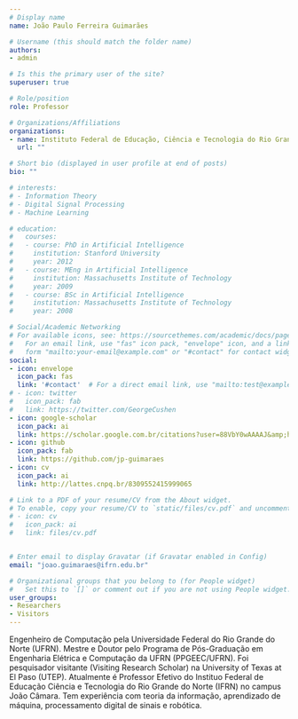 ```yaml
---
# Display name
name: João Paulo Ferreira Guimarães

# Username (this should match the folder name)
authors:
- admin

# Is this the primary user of the site?
superuser: true

# Role/position
role: Professor 

# Organizations/Affiliations
organizations:
- name: Instituto Federal de Educação, Ciência e Tecnologia do Rio Grande do Norte (IFRN)
  url: ""

# Short bio (displayed in user profile at end of posts)
bio: ""

# interests:
# - Information Theory
# - Digital Signal Processing
# - Machine Learning

# education:
#   courses:
#   - course: PhD in Artificial Intelligence
#     institution: Stanford University
#     year: 2012
#   - course: MEng in Artificial Intelligence
#     institution: Massachusetts Institute of Technology
#     year: 2009
#   - course: BSc in Artificial Intelligence
#     institution: Massachusetts Institute of Technology
#     year: 2008

# Social/Academic Networking
# For available icons, see: https://sourcethemes.com/academic/docs/page-builder/#icons
#   For an email link, use "fas" icon pack, "envelope" icon, and a link in the
#   form "mailto:your-email@example.com" or "#contact" for contact widget.
social:
- icon: envelope
  icon_pack: fas
  link: '#contact'  # For a direct email link, use "mailto:test@example.org".
# - icon: twitter
#   icon_pack: fab
#   link: https://twitter.com/GeorgeCushen
- icon: google-scholar
  icon_pack: ai
  link: https://scholar.google.com.br/citations?user=88VbY0wAAAAJ&amp;hl=pt-BR&amp;oi=sra
- icon: github
  icon_pack: fab
  link: https://github.com/jp-guimaraes
- icon: cv
  icon_pack: ai
  link: http://lattes.cnpq.br/8309552415999065

# Link to a PDF of your resume/CV from the About widget.
# To enable, copy your resume/CV to `static/files/cv.pdf` and uncomment the lines below.
# - icon: cv
#   icon_pack: ai
#   link: files/cv.pdf


# Enter email to display Gravatar (if Gravatar enabled in Config)
email: "joao.guimaraes@ifrn.edu.br"

# Organizational groups that you belong to (for People widget)
#   Set this to `[]` or comment out if you are not using People widget.
user_groups:
- Researchers
- Visitors
---
```


Engenheiro de Computação pela Universidade Federal do Rio Grande do Norte (UFRN). Mestre e Doutor pelo Programa de Pós-Graduação em Engenharia Elétrica e Computação da UFRN (PPGEEC/UFRN). Foi pesquisador visitante (Visiting Research Scholar) na University of Texas at El Paso (UTEP). 
Atualmente é Professor Efetivo do Instituo Federal de Educação Ciência e Tecnologia do Rio Grande do Norte (IFRN) no campus João Câmara. Tem experiência com teoria da informação, aprendizado de máquina, processamento digital de sinais e robótica.